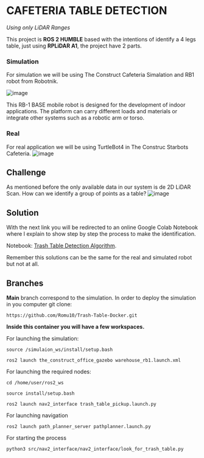 # CAFETERIA TABLE DETECTION
*Using only LiDAR Ranges* 

This project is **ROS 2 HUMBLE** based with the intentions of identify a 4 legs table, just using **RPLiDAR A1**,
the project have 2 parts.

### Simulation 

For simulation we will be using The Construct Cafeteria Simalation and RB1 robot from Robotnik. 

![image](https://github.com/Romu10/Trash-Table-Cleaner-Robot/assets/132951300/4f995120-c05f-4882-8ab8-6432c5adcb2b)

This RB-1 BASE mobile robot is designed for the development of indoor applications. The platform can carry different loads and materials or integrate other systems such as a robotic arm or torso.


### Real

For real application we will be using TurtleBot4 in The Construc Starbots Cafeteria.
![image](https://github.com/Romu10/Trash-Table-Cleaner-Robot/assets/132951300/250a16f6-ce75-42e2-b379-382fd2201a2b)


## Challenge 
As mentioned before the only available data in our system is de 2D LiDAR Scan. How can we identify a group of points as a table?
![image](https://github.com/Romu10/Trash-Table-Cleaner-Robot/assets/132951300/5933895f-5c35-4cbb-b483-83e252138f5a)


## Solution
With the next link you will be redirected to an online Google Colab Notebook where I explain to show step by step the process to make the identification.

Notebook: [Trash Table Detection Algorithm](https://colab.research.google.com/drive/1msecI_qLOeDJHHDH6euSB-9a1MsAxy5N#scrollTo=WKv8cxholv3W).

Remember this solutions can be the same for the real and simulated robot but not at all. 

## Branches

**Main** branch correspond to the simulation. In order to deploy the simulation in you computer git clone: 

`https://github.com/Romu10/Trash-Table-Docker.git` 

**Inside this container you will have a few workspaces.**

For launching the simulation:

`source /simulaion_ws/install/setup.bash` 

`ros2 launch the_construct_office_gazebo warehouse_rb1.launch.xml`

For launching the required nodes:

`cd /home/user/ros2_ws`

`source install/setup.bash`

`ros2 launch nav2_interface trash_table_pickup.launch.py`

For launching navigation

`ros2 launch path_planner_server pathplanner.launch.py`

For starting the process 

`python3 src/nav2_interface/nav2_interface/look_for_trash_table.py`
